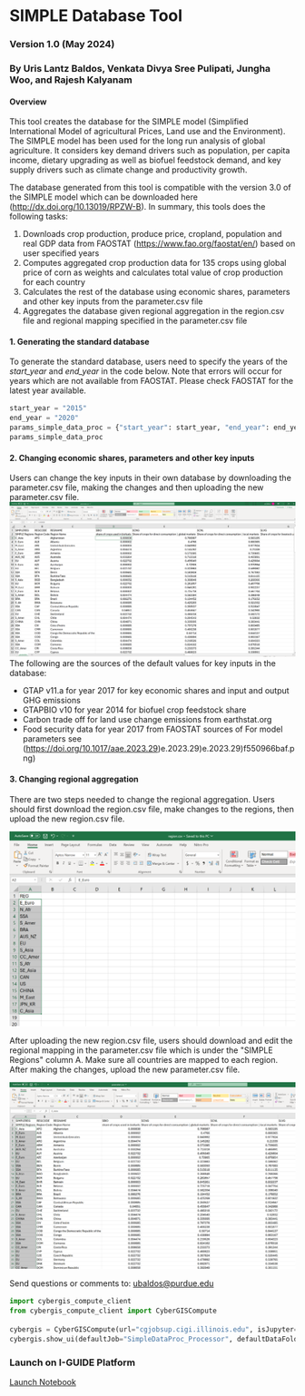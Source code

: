 # SIMPLE Database Tool
### Version 1.0 (May 2024)
### By Uris Lantz Baldos, Venkata Divya Sree Pulipati, Jungha Woo, and Rajesh Kalyanam


#### Overview

This tool creates the database for the SIMPLE model (Simplified International Model of agricultural Prices, Land use and the Environment). The SIMPLE model has been used for the long run analysis of global agriculture. It considers key demand drivers such as population, per capita income, dietary upgrading as well as biofuel feedstock demand, and key supply drivers such as climate change and productivity growth. 

The database generated from this tool is compatible with the version 3.0 of the SIMPLE model which can be downloaded here (http://dx.doi.org/10.13019/RPZW-B). In summary, this tools does the following tasks:

1) Downloads crop production, produce price, cropland, population and real GDP data from FAOSTAT (https://www.fao.org/faostat/en/) based on user specified years
2) Computes aggregated crop production data for 135 crops using global price of corn as weights and calculates total value of crop production for each country
3) Calculates the rest of the database using economic shares, parameters and other key inputs from the parameter.csv file
4) Aggregates the database given regional aggregation in the region.csv file and regional mapping specified in the parameter.csv file

#### 1. Generating the standard database

To generate the standard database, users need to specify the years of the *start_year* and *end_year* in the code below. Note that errors will occur for years which are not available from FAOSTAT. Please check FAOSTAT for the latest year available.
```python
start_year = "2015"
end_year = "2020"
params_simple_data_proc = {"start_year": start_year, "end_year": end_year} 
params_simple_data_proc
```

#### 2. Changing economic shares, parameters and other key inputs

Users can change the key inputs in their own database by downloading the parameter.csv file, making the changes and then uploading the new parameter.csv file.
![image.png](c2485c4f-3ca4-42ca-908d-12eceba0db27.png)
 The following are the sources of the default values for key inputs in the database:
- GTAP v11.a for year 2017 for key economic shares and input and output GHG emissions
- GTAPBIO v10 for year 2014 for biofuel crop feedstock share 
- Carbon trade off for land use change emissions from earthstat.org
- Food security data for year 2017 from FAOSTAT
sources of 
For model parameters see (https://doi.org/10.1017/aae.2023.29)e.2023.29)e.2023.29)f550966baf.png)




#### 3. Changing regional aggregation

There are two steps needed to change the regional aggregation. Users should first download the region.csv file, make changes to the regions, then upload the new region.csv file.

![image.png](942dbab8-0037-4315-8195-23424759a256.png)

After uploading the new region.csv file, users should download and edit the regional mapping in the parameter.csv file which is under the "SIMPLE Regions" column A. Make sure all countries are mapped to each region. After making the changes, upload the new parameter.csv file.

![image.png](c32c76eb-c5bd-4056-ad5e-7c74c356ed26.png)


Send questions or comments to: ubaldos@purdue.edu


```python
import cybergis_compute_client
from cybergis_compute_client import CyberGISCompute

cybergis = CyberGISCompute(url="cgjobsup.cigi.illinois.edu", isJupyter=True, protocol="HTTPS", port=443, suffix="v2")
cybergis.show_ui(defaultJob="SimpleDataProc_Processor", defaultDataFolder="./configs", input_params=params_simple_data_proc)
```

### Launch on I-GUIDE Platform

[Launch Notebook](https://jupyter.iguide.illinois.edu/hub/user-redirect/git-pull?repo=https%3A%2F%2Fgithub.com%2FI-GUIDE%2Fsimpledataproc&urlpath=lab%2Ftree%2Fsimpledataproc%2FSIMPLE_G.ipynb+&branch=main)
